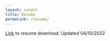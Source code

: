 ```yaml
---
layout: single
title: Resume
permalink: /resume/
---
```

[Link](http://belsten.github.io/doc/Alexander_Belsten_Resume.pdf) to resume download. Updated 04/10/2022
